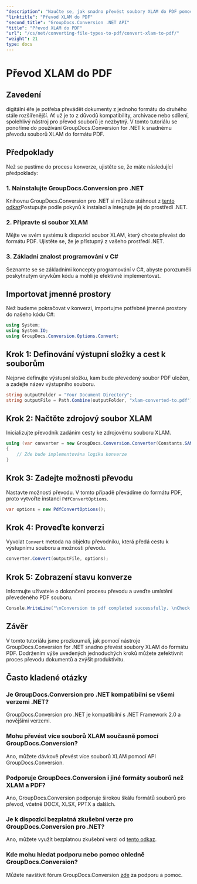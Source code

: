 ```yaml
---
"description": "Naučte se, jak snadno převést soubory XLAM do PDF pomocí GroupDocs.Conversion pro .NET. Postupujte podle našeho podrobného návodu pro bezproblémovou konverzi dokumentů."
"linktitle": "Převod XLAM do PDF"
"second_title": "GroupDocs.Conversion .NET API"
"title": "Převod XLAM do PDF"
"url": "/cs/net/converting-file-types-to-pdf/convert-xlam-to-pdf/"
"weight": 21
type: docs
---
```

# Převod XLAM do PDF

## Zavedení
digitální éře je potřeba převádět dokumenty z jednoho formátu do druhého stále rozšířenější. Ať už je to z důvodů kompatibility, archivace nebo sdílení, spolehlivý nástroj pro převod souborů je nezbytný. V tomto tutoriálu se ponoříme do používání GroupDocs.Conversion for .NET k snadnému převodu souborů XLAM do formátu PDF.
## Předpoklady
Než se pustíme do procesu konverze, ujistěte se, že máte následující předpoklady:
### 1. Nainstalujte GroupDocs.Conversion pro .NET
Knihovnu GroupDocs.Conversion pro .NET si můžete stáhnout z [tento odkaz](https://releases.groupdocs.com/conversion/net/)Postupujte podle pokynů k instalaci a integrujte jej do prostředí .NET.
### 2. Připravte si soubor XLAM
Mějte ve svém systému k dispozici soubor XLAM, který chcete převést do formátu PDF. Ujistěte se, že je přístupný z vašeho prostředí .NET.
### 3. Základní znalost programování v C#
Seznamte se se základními koncepty programování v C#, abyste porozuměli poskytnutým úryvkům kódu a mohli je efektivně implementovat.

## Importovat jmenné prostory
Než budeme pokračovat v konverzi, importujme potřebné jmenné prostory do našeho kódu C#:
```csharp
using System;
using System.IO;
using GroupDocs.Conversion.Options.Convert;
```

## Krok 1: Definování výstupní složky a cest k souborům
Nejprve definujte výstupní složku, kam bude převedený soubor PDF uložen, a zadejte název výstupního souboru.
```csharp
string outputFolder = "Your Document Directory";
string outputFile = Path.Combine(outputFolder, "xlam-converted-to.pdf");
```
## Krok 2: Načtěte zdrojový soubor XLAM
Inicializujte převodník zadáním cesty ke zdrojovému souboru XLAM.
```csharp
using (var converter = new GroupDocs.Conversion.Converter(Constants.SAMPLE_XLAM))
{
    // Zde bude implementována logika konverze
}
```
## Krok 3: Zadejte možnosti převodu
Nastavte možnosti převodu. V tomto případě převádíme do formátu PDF, proto vytvořte instanci `PdfConvertOptions`.
```csharp
var options = new PdfConvertOptions();
```
## Krok 4: Proveďte konverzi
Vyvolat `Convert` metoda na objektu převodníku, která předá cestu k výstupnímu souboru a možnosti převodu.
```csharp
converter.Convert(outputFile, options);
```
## Krok 5: Zobrazení stavu konverze
Informujte uživatele o dokončení procesu převodu a uveďte umístění převedeného PDF souboru.
```csharp
Console.WriteLine("\nConversion to pdf completed successfully. \nCheck output in {0}", outputFolder);
```

## Závěr
V tomto tutoriálu jsme prozkoumali, jak pomocí nástroje GroupDocs.Conversion for .NET snadno převést soubory XLAM do formátu PDF. Dodržením výše uvedených jednoduchých kroků můžete zefektivnit proces převodu dokumentů a zvýšit produktivitu.
## Často kladené otázky
### Je GroupDocs.Conversion pro .NET kompatibilní se všemi verzemi .NET?
GroupDocs.Conversion pro .NET je kompatibilní s .NET Framework 2.0 a novějšími verzemi.
### Mohu převést více souborů XLAM současně pomocí GroupDocs.Conversion?
Ano, můžete dávkově převést více souborů XLAM pomocí API GroupDocs.Conversion.
### Podporuje GroupDocs.Conversion i jiné formáty souborů než XLAM a PDF?
Ano, GroupDocs.Conversion podporuje širokou škálu formátů souborů pro převod, včetně DOCX, XLSX, PPTX a dalších.
### Je k dispozici bezplatná zkušební verze pro GroupDocs.Conversion pro .NET?
Ano, můžete využít bezplatnou zkušební verzi od [tento odkaz](https://releases.groupdocs.com/).
### Kde mohu hledat podporu nebo pomoc ohledně GroupDocs.Conversion?
Můžete navštívit fórum GroupDocs.Conversion [zde](https://forum.groupdocs.com/c/conversion/11) za podporu a pomoc.